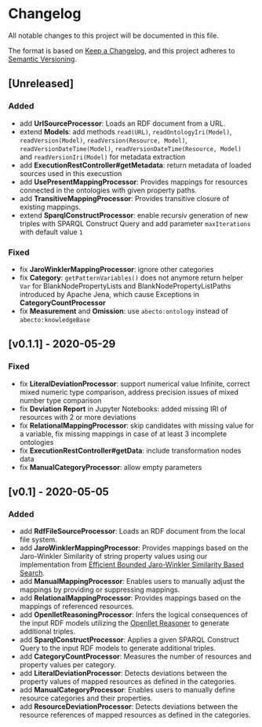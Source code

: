 # Changelog
All notable changes to this project will be documented in this file.

The format is based on [Keep a Changelog](https://keepachangelog.com/en/1.0.0/), and this project adheres to [Semantic Versioning](https://semver.org/spec/v2.0.0.html).

## [Unreleased]

### Added
* add **UrlSourceProcessor**: Loads an RDF document from a URL.
* extend **Models**: add methods `read(URL)`, `readOntologyIri(Model)`, `readVersion(Model)`, `readVersion(Resource, Model)`, `readVersionDateTime(Model)`, `readVersionDateTime(Resource, Model)` and `readVersionIri(Model)` for metadata extraction
* add **ExecutionRestController#getMetadata**: return metadata of loaded sources used in this execustion
* add **UsePresentMappingProcessor**: Provides mappings for resources connected in the ontologies with given property paths.
* add **TransitiveMappingProcessor**: Provides transitive closure of existing mappings.
* extend **SparqlConstructProcessor**: enable recursiv generation of new triples with SPARQL Construct Query and add parameter `maxIterations` with default value `1`

### Fixed
* fix **JaroWinklerMappingProcessor**: ignore other categories
* fix **Category**: `getPatternVariables()` does not anymore return helper `Var` for BlankNodePropertyLists and BlankNodePropertyListPaths introduced by Apache Jena, which cause Exceptions in **CategoryCountProcessor**
* fix **Measurement** and **Omission**: use `abecto:ontology` instead of `abecto:knowledgeBase`

## [v0.1.1] - 2020-05-29

### Fixed
* fix **LiteralDeviationProcessor**: support numerical value Infinite, correct mixed numeric type comparison, address precision issues of mixed number type comparison
* fix **Deviation Report** in Jupyter Notebooks: added missing IRI of resources with 2 or more deviations
* fix **RelationalMappingProcessor**: skip candidates with missing value for a variable, fix missing mappings in case of at least 3 incomplete ontologies
* fix **ExecutionRestController#getData**: include transformation nodes data
* fix **ManualCategoryProcessor**: allow empty parameters

## [v0.1] - 2020-05-05

### Added
* add **RdfFileSourceProcessor**: Loads an RDF document from the local file system.
* add **JaroWinklerMappingProcessor**: Provides mappings based on the Jaro-Winkler Similarity of string property values using our implementation from [Efficient Bounded Jaro-Winkler Similarity Based Search](https://doi.org/10.18420/btw2019-13).
* add **ManualMappingProcessor**: Enables users to manually adjust the mappings by providing or suppressing mappings.
* add **RelationalMappingProcessor**: Provides mappings based on the mappings of referenced resources.
* add **OpenlletReasoningProcessor**: Infers the logical consequences of the input RDF models utilizing the [Openllet Reasoner](https://github.com/Galigator/openllet) to generate additional triples.
* add **SparqlConstructProcessor**: Applies a given SPARQL Construct Query to the input RDF models to generate additional triples.
* add **CategoryCountProcessor**: Measures the number of resources and property values per category.
* add **LiteralDeviationProcessor**: Detects deviations between the property values of mapped resources as defined in the categories.
* add **ManualCategoryProcessor**: Enables users to manually define resource categories and their properties.
* add **ResourceDeviationProcessor**: Detects deviations between the resource references of mapped resources as defined in the categories.
